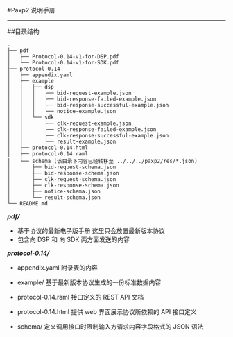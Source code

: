 #Paxp2 说明手册

---

##目录结构

```
.
├── pdf
│   ├── Protocol-0.14-v1-for-DSP.pdf
│   └── Protocol-0.14-v1-for-SDK.pdf
├── protocol-0.14
│   ├── appendix.yaml
│   ├── example
│   │   ├── dsp
│   │   │   ├── bid-request-example.json
│   │   │   ├── bid-response-failed-example.json
│   │   │   ├── bid-response-successful-example.json
│   │   │   └── notice-example.json
│   │   └── sdk
│   │       ├── clk-request-example.json
│   │       ├── clk-response-failed-example.json
│   │       ├── clk-response-successful-example.json
│   │       └── result-example.json
│   ├── protocol-0.14.html
│   ├── protocol-0.14.raml
│   └── schema (该目录下内容已经转移至 ../../../paxp2/res/*.json)
│       ├── bid-request-schema.json
│       ├── bid-response-schema.json
│       ├── clk-request-schema.json
│       ├── clk-response-schema.json
│       ├── notice-schema.json
│       └── result-schema.json
└── README.md
```

__*pdf/*__

 - 基于协议的最新电子版手册 这里只会放置最新版本协议
 - 包含向 DSP 和 向 SDK 两方面发送的内容

__*protocol-0.14/*__

 - appendix.yaml
  附录表的内容

 - example/
  基于最新版本协议生成的一份标准数据内容

 - protocol-0.14.raml
  接口定义的 REST API 文档

 - protocol-0.14.html
  提供 web 界面展示协议所依赖的 API 接口定义

 - schema/
  定义调用接口时限制输入方请求内容字段格式的 JSON 语法
